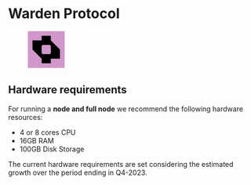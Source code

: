 # Warden Protocol

<figure><img src="../../.gitbook/assets/image (22).png" alt=""><figcaption></figcaption></figure>

## Hardware requirements

For running a **node and full node** we recommend the following hardware resources:

* 4 or 8 cores CPU
* 16GB RAM
* 100GB Disk Storage

The current hardware requirements are set considering the estimated growth over the period ending in Q4-2023.
